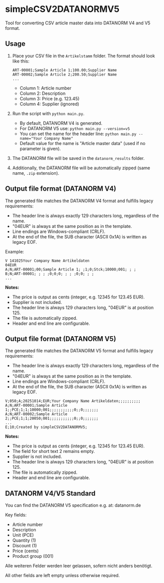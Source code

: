 

# simpleCSV2DATANORMV5

Tool for converting CSV article master data into DATANORM V4 and V5 format.

## Usage

1. Place your CSV file in the `Artikelstamm` folder. The format should look like this:
   ```csv
   ART-00001;Sample Article 1;100.00;Supplier Name
   ART-00002;Sample Article 2;200.50;Supplier Name
   ...
   ```
   - Column 1: Article number
   - Column 2: Description
   - Column 3: Price (e.g. 123.45)
   - Column 4: Supplier (ignored)

2. Run the script with `python main.py`.
   - By default, DATANORM V4 is generated.
   - For DATANORM V5 use: `python main.py --version=v5`
   - You can set the name for the header line: `python main.py --name="Your Company Name"`
   - Default value for the name is "Article master data" (used if no parameter is given).
3. The DATANORM file will be saved in the `datanorm_results` folder.
4. Additionally, the DATANORM file will be automatically zipped (same name, `.zip` extension).

## Output file format (DATANORM V4)

The generated file matches the DATANORM V4 format and fulfills legacy requirements:

- The header line is always exactly 129 characters long, regardless of the name.
- "04EUR" is always at the same position as in the template.
- Line endings are Windows-compliant (CRLF).
- At the end of the file, the SUB character (ASCII 0x1A) is written as legacy EOF.

Example:
```
V 141025Your Company Name Artikeldaten                                                                                           04EUR
A;N;ART-00001;00;Sample Article 1; ;1;0;Stck;10000;001; ; ; 
B;N;ART-00001; ; ; ;0;0;0; ; ; ;0;0; ; ; 
...
```

**Notes:**
- The price is output as cents (integer, e.g. 12345 for 123.45 EUR).
- Supplier is not included.
- The header line is always 129 characters long, "04EUR" is at position 125.
- The file is automatically zipped.
- Header and end line are configurable.

## Output file format (DATANORM V5)

The generated file matches the DATANORM V5 format and fulfills legacy requirements:

- The header line is always exactly 129 characters long, regardless of the name.
- "04EUR" is always at the same position as in the template.
- Line endings are Windows-compliant (CRLF).
- At the end of the file, the SUB character (ASCII 0x1A) is written as legacy EOF.

```
V;050;A;20251014;EUR;Your Company Name Artikeldaten;;;;;;;;;;
A;N;ART-00001;Sample Article 1;;PCE;1;1;10000;001;;;;;;;;;;;0;;0;;;;;;;
A;N;ART-00002;Sample Article 2;;PCE;1;1;20050;001;;;;;;;;;;;0;;0;;;;;;;
...
E;10;Created by simpleCSV2DATANORMV5;
```

**Notes:**
- The price is output as cents (integer, e.g. 12345 for 123.45 EUR).
- The field for short text 2 remains empty.
- Supplier is not included.
- The header line is always 129 characters long, "04EUR" is at position 125.
- The file is automatically zipped.
- Header and end line are configurable.

## DATANORM V4/V5 Standard

You can find the DATANORM V5 specification e.g. at: datanorm.de

Key fields:
- Article number
- Description
- Unit (PCE)
- Quantity (1)
- Discount (1)
- Price (cents)
- Product group (001)

Alle weiteren Felder werden leer gelassen, sofern nicht anders benötigt.

All other fields are left empty unless otherwise required.